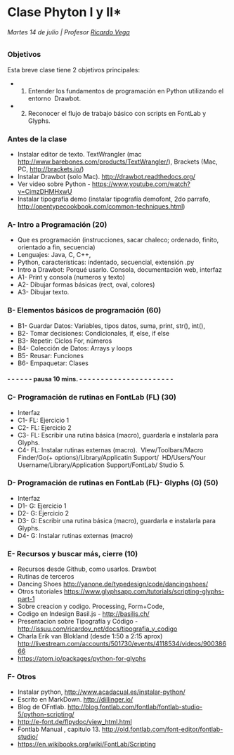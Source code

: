 # Clase Phyton I y II*
###### Martes 14 de julio | Profesor [Ricardo Vega](www.ricardov.cl)

### Objetivos
Esta breve clase tiene 2 objetivos principales:  
- 1. Entender los fundamentos de programación en Python utilizando el entorno  Drawbot.
- 2. Reconocer el flujo de trabajo básico con scripts en FontLab y Glyphs.  

### Antes de la clase
- Instalar editor de texto. TextWrangler (mac http://www.barebones.com/products/TextWrangler/), Brackets (Mac, PC, http://brackets.io/) 
- Instalar Drawbot (solo Mac). http://drawbot.readthedocs.org/
- Ver video sobre Python - https://www.youtube.com/watch?v=CjmzDHMHxwU
- Instalar tipografia demo (instalar tipografía demofont, 2do parrafo, http://opentypecookbook.com/common-techniques.html) 

### A- Intro a Programación (20)
- Que es programación (instrucciones, sacar chaleco; ordenado, finito, orientado a fin, secuencia)
- Lenguajes: Java, C, C++, 
- Python, características: indentado, secuencial, extensión .py
- Intro a Drawbot: Porqué usarlo. Consola, documentación web, interfaz
- A1- Print y consola (numeros y texto)
- A2- Dibujar formas básicas (rect, oval, colores)
- A3- Dibujar texto.

### B- Elementos básicos de programación (60)
- B1- Guardar Datos: Variables, tipos datos, suma, print, str(), int(),
- B2- Tomar decisiones: Condicionales, if, else, if else
- B3- Repetir: Ciclos For, números
- B4- Colección de Datos: Arrays y loops
- B5- Reusar: Funciones 
- B6- Empaquetar: Clases

#### - - - - - - pausa 10 mins. - - - - - - - - - - - - - - - - - - - - - - 

### C- Programación de rutinas en FontLab (FL) (30)
- Interfaz
- C1- FL: Ejercicio 1 
- C2- FL: Ejercicio 2 
- C3- FL: Escribir una rutina básica (macro), guardarla e instalarla para Glyphs.  
- C4- FL: Instalar rutinas externas (macro). 
VIew/Toolbars/Macro
Finder/Go(+ options)/Library/Applicatin Support/ 
HD/Users/Your Username/Library/Application Support/FontLab/ Studio 5.
 
 
### D- Programación de rutinas en FontLab (FL)- Glyphs (G) (50)
- Interfaz
- D1- G: Ejercicio 1 
- D2- G: Ejercicio 2 
- D3- G: Escribir una rutina básica (macro), guardarla e instalarla para Glyphs.  
- D4- G: Instalar rutinas externas (macro)

### E- Recursos y buscar más, cierre (10)
- Recursos desde Github, como usarlos. Drawbot  
- Rutinas de terceros 
- Dancing Shoes http://yanone.de/typedesign/code/dancingshoes/
- Otros tutoriales https://www.glyphsapp.com/tutorials/scripting-glyphs-part-1
- Sobre creacion y codigo. Processing, Form+Code, 
- Codigo en Indesign Basil.js - http://basiljs.ch/
- Presentacion sobre Tipografía y Código - http://issuu.com/ricardov_net/docs/tipografia_y_codigo
- Charla Erik van Blokland (desde 1:50 a 2:15 aprox) http://livestream.com/accounts/501730/events/4118534/videos/90038666
- https://atom.io/packages/python-for-glyphs

### F- Otros
- Instalar python, http://www.acadacual.es/instalar-python/
- Escrito en MarkDown. http://dillinger.io/
- Blog de OFntlab. http://blog.fontlab.com/fontlab/fontlab-studio-5/python-scripting/
- http://e-font.de/flpydoc/view_html.html
- Fontlab Manual , capitulo 13. http://old.fontlab.com/font-editor/fontlab-studio/
- https://en.wikibooks.org/wiki/FontLab/Scripting


